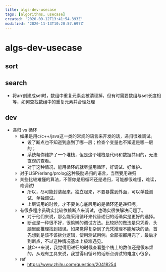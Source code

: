 ```yaml
---
title: algs-dev-usecase
tags: [algorithms, usecase]
created: '2020-09-12T13:41:54.393Z'
modified: '2020-11-13T10:20:57.697Z'
---
```


# algs-dev-usecase

## sort

## search

- 将arr创建成set时，数组中重复元素会被清理掉，但有时需要数组与set长度相等，如何查找数组中的重复元素并合理处理

## dev

- 递归 vs 循环
  - 如果是用c/c++/java这一类的常规的语言来开发的话，递归很难调试。
    - 设了断点也不知道到底到了哪一层；检查个变量也不知道是哪一层的；
    - 系统帮你维护了一个堆栈，但是这个堆栈是代码和数据共用的，无法直观的查看。
    - 对于这种情况，能用循环的就尽量用循环，好调试、好维护。
  - 对于LISP/erlang/prolog这种鼓励递归的语言，当然要用递归
  - 某些比较难懂的算法，不管你是用循环还是递归，可能都很难懂，难读，难调试! 
    - 所以，尽可能封装起来，独立起来，不要暴露到外面，可以单独测试、单独调试。
    - 上层调用的时候，才不要关心底层用的是循环还是递归呢。
  - 有很多程序员确实比较依赖断点来调试，也确实很快解决问题了。
    - 对于他们来说，那么能采用循环来代替递归的话确实是更好的选择。
    - 断点是一种很不好，很偷懒的调试方法。比较好的做法是只凭看，头脑里面推理找到错误。如果觉得复杂到了光凭推理不能解决的话，首先想到是该不该拆分逻辑，使用测试用例。全部招都用完了，最后才到断点，不过这种情况基本上极难遇见。
    - 就C++来说，我觉得用递归的时候查看整个栈上的数值还是很麻烦的。从现有工具来说，我觉得用循环的话断点调试的难度小很多。
  - ref
    - https://www.zhihu.com/question/20418254
